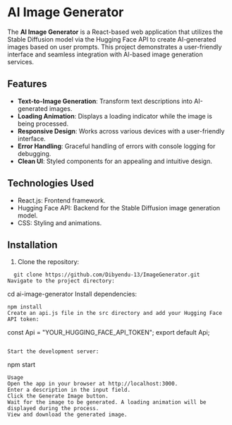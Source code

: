 # AI Image Generator

The **AI Image Generator** is a React-based web application that utilizes the Stable Diffusion model via the Hugging Face API to create AI-generated images based on user prompts. This project demonstrates a user-friendly interface and seamless integration with AI-based image generation services.

## Features

- **Text-to-Image Generation**: Transform text descriptions into AI-generated images.
- **Loading Animation**: Displays a loading indicator while the image is being processed.
- **Responsive Design**: Works across various devices with a user-friendly interface.
- **Error Handling**: Graceful handling of errors with console logging for debugging.
- **Clean UI**: Styled components for an appealing and intuitive design.

## Technologies Used

- React.js: Frontend framework.
- Hugging Face API: Backend for the Stable Diffusion image generation model.
- CSS: Styling and animations.

## Installation

1. Clone the repository:

 ```
   git clone https://github.com/Dibyendu-13/ImageGenerator.git
Navigate to the project directory:

```
cd ai-image-generator
Install dependencies:

```
npm install
Create an api.js file in the src directory and add your Hugging Face API token:

```
const Api = "YOUR_HUGGING_FACE_API_TOKEN";
export default Api;
```

Start the development server:
```
npm start
```
Usage
Open the app in your browser at http://localhost:3000.
Enter a description in the input field.
Click the Generate Image button.
Wait for the image to be generated. A loading animation will be displayed during the process.
View and download the generated image.
